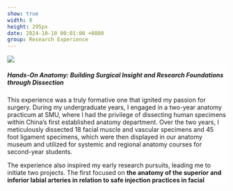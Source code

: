 ```yaml
---
show: true
width: 8
height: 295px
date: 2024-10-10 00:01:00 +0800
group: Research Experience
---
```

<div style="height: 295px; overflow: auto;">
  <img data-src="{{ 'assets/images/covers/cover1.jpg' | relative_url }}" class="lazy w-100 rounded-sm" src="{{ '/assets/images/empty_300x200.png' | relative_url }}">

  <div class="card-img-overlay" style="overflow: scroll; background: rgb(255,255,255,0.8)">
    <h5 class="card-title">Hands-On Anatomy: Building Surgical Insight and Research Foundations through Dissection</h5>
    <p class="card-text">
      This experience was a truly formative one that ignited my passion for surgery. During my undergraduate years, I engaged in a two-year anatomy practicum at SMU, where I had the privilege of dissecting human specimens within China’s first established anatomy department. Over the two years, I meticulously dissected 18 facial muscle and vascular specimens and 45 foot ligament specimens, which were then displayed in our anatomy museum and utilized for systemic and regional anatomy courses for second-year students.
    </p>
    <p class="card-text">
The experience also inspired my early research pursuits, leading me to initiate two projects. The first focused on <strong>the anatomy of the superior and inferior labial arteries in relation to safe injection practices in facial aesthetics</strong>. This work mapped arterial distances from key landmarks on the lips to enhance guidance on avoiding danger zones in cosmetic injections. The second project, published in the Orthopaedic Journal of Sports Medicine, analyzed <strong>the anatomical variations in the ATFL and CFL ligaments of the ankle to aid in reconstructive techniques after sprains</strong>, dissecting and measuring 66 foot ligament specimens to provide a foundation for ankle ligament reconstruction.
    </p>
  </div>
</div>
